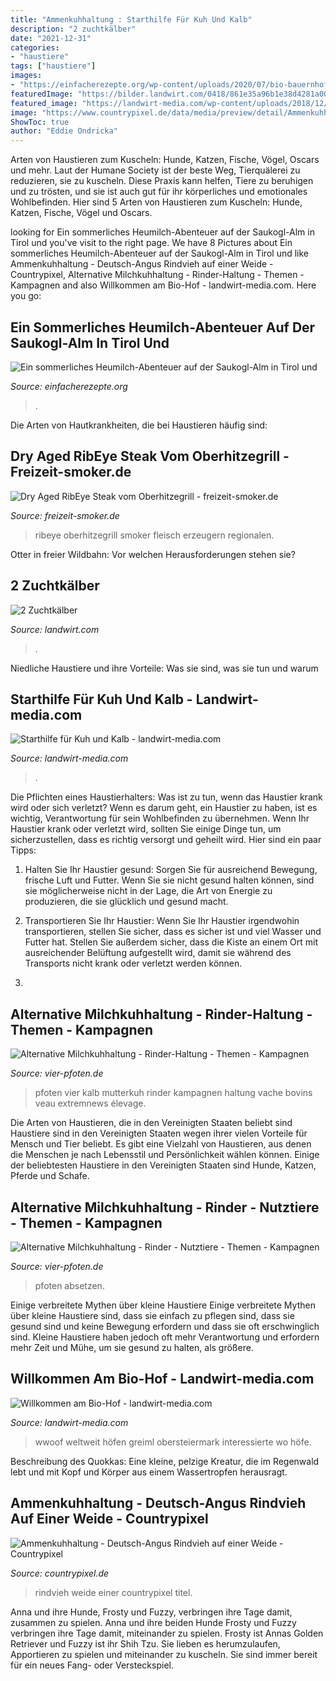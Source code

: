 ```yaml
---
title: "Ammenkuhhaltung : Starthilfe Für Kuh Und Kalb"
description: "2 zuchtkälber"
date: "2021-12-31"
categories:
- "haustiere"
tags: ["haustiere"]
images:
- "https://einfacherezepte.org/wp-content/uploads/2020/07/bio-bauernhof-knolln-auf-der-saukogl-alm-9.jpg"
featuredImage: "https://bilder.landwirt.com/0418/861e35a96b1e38d4281a002be525838d.jpg"
featured_image: "https://landwirt-media.com/wp-content/uploads/2018/12/LAWI_20181116_020_01_22_picture-0001.jpg"
image: "https://www.countrypixel.de/data/media/preview/detail/Ammenkuhhaltung---Deutsch-Angus-Rindvieh-auf-einer-Weide-3494.jpg"
ShowToc: true
author: "Eddie Ondricka"
---
```



Arten von Haustieren zum Kuscheln: Hunde, Katzen, Fische, Vögel, Oscars und mehr.
Laut der Humane Society ist der beste Weg, Tierquälerei zu reduzieren, sie zu kuscheln. Diese Praxis kann helfen, Tiere zu beruhigen und zu trösten, und sie ist auch gut für ihr körperliches und emotionales Wohlbefinden. Hier sind 5 Arten von Haustieren zum Kuscheln: Hunde, Katzen, Fische, Vögel und Oscars.

	

		
looking for Ein sommerliches Heumilch-Abenteuer auf der Saukogl-Alm in Tirol und you've visit to the right page. We have 8 Pictures about Ein sommerliches Heumilch-Abenteuer auf der Saukogl-Alm in Tirol und like Ammenkuhhaltung - Deutsch-Angus Rindvieh auf einer Weide - Countrypixel, Alternative Milchkuhhaltung - Rinder-Haltung - Themen - Kampagnen and also Willkommen am Bio-Hof - landwirt-media.com. Here you go:
		
    
## Ein Sommerliches Heumilch-Abenteuer Auf Der Saukogl-Alm In Tirol Und

<img loading=lazy src="https://einfacherezepte.org/wp-content/uploads/2020/07/bio-bauernhof-knolln-auf-der-saukogl-alm-9.jpg" onerror="this.onerror=null;this.src='https://tse1.mm.bing.net/th?id=OIP.wx3t_MppnffVt3so8KFZ7wHaJ_&amp;pid=15.1';" alt="Ein sommerliches Heumilch-Abenteuer auf der Saukogl-Alm in Tirol und">

_Source: einfacherezepte.org_

>. 

	

Die Arten von Hautkrankheiten, die bei Haustieren häufig sind:

    
## Dry Aged RibEye Steak Vom Oberhitzegrill - Freizeit-smoker.de

<img loading=lazy src="https://freizeit-smoker.de/imaginibus.php?picturae=aHR0cHM6Ly9mcmVpemVpdC1zbW9rZXIuZGUvd3AtY29udGVudC91cGxvYWRzLzIwMTkv&amp;halkan-ka-bax=MDQvcmliZXllLWVudHJlY290ZS12b20tb2JlcmhpdHplZ2FzZ3JpbGwtYmlsZDIuanBn" onerror="this.onerror=null;this.src='https://tse1.mm.bing.net/th?id=OIP.0YLhRDj2hQy5flnw4Bg2GwHaDb&amp;pid=15.1';" alt="Dry Aged RibEye Steak vom Oberhitzegrill - freizeit-smoker.de">

_Source: freizeit-smoker.de_

>ribeye oberhitzegrill smoker fleisch erzeugern regionalen. 

	

Otter in freier Wildbahn: Vor welchen Herausforderungen stehen sie?

    
## 2 Zuchtkälber

<img loading=lazy src="https://bilder.landwirt.com/0418/861e35a96b1e38d4281a002be525838d.jpg" onerror="this.onerror=null;this.src='https://tse2.mm.bing.net/th?id=OIP.5liT72OGLal9fPgrTBRk3AHaNO&amp;pid=15.1';" alt="2 Zuchtkälber">

_Source: landwirt.com_

>. 

	

Niedliche Haustiere und ihre Vorteile: Was sie sind, was sie tun und warum

    
## Starthilfe Für Kuh Und Kalb - Landwirt-media.com

<img loading=lazy src="https://landwirt-media.com/wp-content/uploads/2018/12/LAWI_20181116_020_01_22_picture-0001.jpg" onerror="this.onerror=null;this.src='https://tse1.mm.bing.net/th?id=OIP.kQhFBRVA7TeQn5xG8noLUAHaE7&amp;pid=15.1';" alt="Starthilfe für Kuh und Kalb - landwirt-media.com">

_Source: landwirt-media.com_

>. 

	

Die Pflichten eines Haustierhalters: Was ist zu tun, wenn das Haustier krank wird oder sich verletzt?
Wenn es darum geht, ein Haustier zu haben, ist es wichtig, Verantwortung für sein Wohlbefinden zu übernehmen. Wenn Ihr Haustier krank oder verletzt wird, sollten Sie einige Dinge tun, um sicherzustellen, dass es richtig versorgt und geheilt wird. Hier sind ein paar Tipps:
1. Halten Sie Ihr Haustier gesund: Sorgen Sie für ausreichend Bewegung, frische Luft und Futter. Wenn Sie sie nicht gesund halten können, sind sie möglicherweise nicht in der Lage, die Art von Energie zu produzieren, die sie glücklich und gesund macht.

2. Transportieren Sie Ihr Haustier: Wenn Sie Ihr Haustier irgendwohin transportieren, stellen Sie sicher, dass es sicher ist und viel Wasser und Futter hat. Stellen Sie außerdem sicher, dass die Kiste an einem Ort mit ausreichender Belüftung aufgestellt wird, damit sie während des Transports nicht krank oder verletzt werden können.

3.

    
## Alternative Milchkuhhaltung - Rinder-Haltung - Themen - Kampagnen

<img loading=lazy src="https://media.4-paws.org/b/d/9/7/bd97678b2ca0124fe8897cbf5b308c71a8e33a7d/VP0085093-1920x1283.jpg" onerror="this.onerror=null;this.src='https://tse2.mm.bing.net/th?id=OIP.GEa13omcaFuLpJ5xZ9zfyAHaE8&amp;pid=15.1';" alt="Alternative Milchkuhhaltung - Rinder-Haltung - Themen - Kampagnen">

_Source: vier-pfoten.de_

>pfoten vier kalb mutterkuh rinder kampagnen haltung vache bovins veau extremnews élevage. 

	

Die Arten von Haustieren, die in den Vereinigten Staaten beliebt sind
Haustiere sind in den Vereinigten Staaten wegen ihrer vielen Vorteile für Mensch und Tier beliebt. Es gibt eine Vielzahl von Haustieren, aus denen die Menschen je nach Lebensstil und Persönlichkeit wählen können. Einige der beliebtesten Haustiere in den Vereinigten Staaten sind Hunde, Katzen, Pferde und Schafe.

    
## Alternative Milchkuhhaltung - Rinder - Nutztiere - Themen - Kampagnen

<img loading=lazy src="https://media.4-paws.org/f/6/0/7/f607d541f8dcd0bf9ec9b77fe50eead3e8a77b52/VIER PFOTEN_2015-07-21_063.jpg" onerror="this.onerror=null;this.src='https://tse2.mm.bing.net/th?id=OIP.fpraQlvLLwh4wiqIxvTrxwHaFh&amp;pid=15.1';" alt="Alternative Milchkuhhaltung - Rinder - Nutztiere - Themen - Kampagnen">

_Source: vier-pfoten.de_

>pfoten absetzen. 

	

Einige verbreitete Mythen über kleine Haustiere
Einige verbreitete Mythen über kleine Haustiere sind, dass sie einfach zu pflegen sind, dass sie gesund sind und keine Bewegung erfordern und dass sie oft erschwinglich sind. Kleine Haustiere haben jedoch oft mehr Verantwortung und erfordern mehr Zeit und Mühe, um sie gesund zu halten, als größere.

    
## Willkommen Am Bio-Hof - Landwirt-media.com

<img loading=lazy src="https://landwirt-media.com/wp-content/uploads/2019/05/img_0214.jpg" onerror="this.onerror=null;this.src='https://tse2.mm.bing.net/th?id=OIP.q_lyEQPo_C2LC9hHE_9q0QHaE8&amp;pid=15.1';" alt="Willkommen am Bio-Hof - landwirt-media.com">

_Source: landwirt-media.com_

>wwoof weltweit höfen greiml obersteiermark interessierte wo höfe. 

	

Beschreibung des Quokkas: Eine kleine, pelzige Kreatur, die im Regenwald lebt und mit Kopf und Körper aus einem Wassertropfen herausragt.

    
## Ammenkuhhaltung - Deutsch-Angus Rindvieh Auf Einer Weide - Countrypixel

<img loading=lazy src="https://www.countrypixel.de/data/media/preview/detail/Ammenkuhhaltung---Deutsch-Angus-Rindvieh-auf-einer-Weide-3494.jpg" onerror="this.onerror=null;this.src='https://tse3.mm.bing.net/th?id=OIP.rKeYekMY8SY4KDBDrvyYqgHaFJ&amp;pid=15.1';" alt="Ammenkuhhaltung - Deutsch-Angus Rindvieh auf einer Weide - Countrypixel">

_Source: countrypixel.de_

>rindvieh weide einer countrypixel titel. 

	

Anna und ihre Hunde, Frosty und Fuzzy, verbringen ihre Tage damit, zusammen zu spielen.
Anna und ihre beiden Hunde Frosty und Fuzzy verbringen ihre Tage damit, miteinander zu spielen. Frosty ist Annas Golden Retriever und Fuzzy ist ihr Shih Tzu. Sie lieben es herumzulaufen, Apportieren zu spielen und miteinander zu kuscheln. Sie sind immer bereit für ein neues Fang- oder Versteckspiel.

